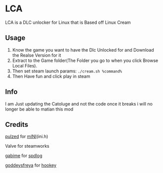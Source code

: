 # LCA
LCA is a DLC unlocker for Linux that is Based off Linux Cream

## Usage
1. Know the game you want to have the Dlc Unlocked for and Download the Realse Version for it
2. Extract to the Game folder(The Folder you go to when you click Browse Local Files).
3. Then set steam launch params: `./cream.sh %command%`
4. Then Have fun and click play in steam


## Info
I am Just updating the Catoluge and not the code once it breaks i will no longer be able to matian this mod
## Credits
[pulzed](https://github.com/pulzed) for [mINI](https://github.com/pulzed/mINI)(ini.h)

Valve for steamworks

[gabime](https://github.com/gabime) for [spdlog](https://github.com/gabime/spdlog)

[goddeysfreya](https://github.com/goddessfreya) for [hookey](https://github.com/goddessfreya/hookey)
